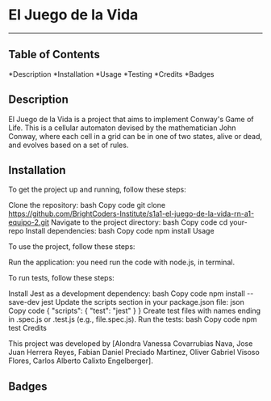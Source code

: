 # El Juego de la Vida
***

## Table of Contents

*Description 
*Installation 
*Usage 
*Testing 
*Credits 
*Badges


## Description

El Juego de la Vida is a project that aims to implement Conway's Game of Life. This is a cellular automaton devised by the mathematician John Conway, where each cell in a grid can be in one of two states, alive or dead, and evolves based on a set of rules.

## Installation

To get the project up and running, follow these steps:

Clone the repository: bash Copy code git clone https://github.com/BrightCoders-Institute/s1a1-el-juego-de-la-vida-rn-a1-equipo-2.git Navigate to the project directory: bash Copy code cd your-repo Install dependencies: bash Copy code npm install Usage

To use the project, follow these steps:

Run the application:
you need run the code with node.js, in terminal.

To run tests, follow these steps:

Install Jest as a development dependency: bash Copy code npm install --save-dev jest Update the scripts section in your package.json file: json Copy code { "scripts": { "test": "jest" } } Create test files with names ending in .spec.js or .test.js (e.g., file.spec.js). Run the tests: bash Copy code npm test Credits

This project was developed by [Alondra Vanessa Covarrubias Nava, Jose Juan Herrera Reyes, Fabian Daniel Preciado Martinez, Oliver Gabriel Visoso Flores, Carlos Alberto Calixto Engelberger].

## Badges


